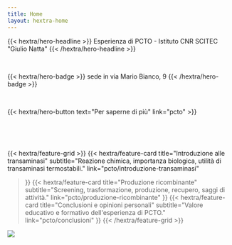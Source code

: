 ```yaml
---
title: Home
layout: hextra-home
---
```


<!-- add some badges -->

<div class="vcenter-padding">
</div>

<div class="mt-6 mb-6 hcenter">
{{< hextra/hero-headline >}}
  Esperienza di PCTO - Istituto CNR SCITEC "Giulio Natta"
  <!-- &nbsp;<br class="sm:block hidden" /> for new lines  -->
{{< /hextra/hero-headline >}}
</div>

‎

{{< hextra/hero-badge >}}
sede in via Mario Bianco, 9
{{< /hextra/hero-badge >}}


‎


<div class="hcenter">
{{< hextra/hero-button text="Per saperne di più" link="pcto" >}}
</div>

‎

‎


{{< hextra/feature-grid >}}
  {{< hextra/feature-card
    title="Introduzione alle transaminasi"
    subtitle="Reazione chimica, importanza biologica, utilità di transaminasi termostabili."
    link="pcto/introduzione-transaminasi"
  >}}
  {{< hextra/feature-card
    title="Produzione ricombinante"
    subtitle="Screening, trasformazione, produzione, recupero, saggi di attività."
    link="pcto/produzione-ricombinante"
  >}}
  {{< hextra/feature-card
    title="Conclusioni e opinioni personali"
    subtitle="Valore educativo e formativo dell'esperienza di PCTO."
    link="pcto/conclusioni"
  >}}
{{< /hextra/feature-grid >}}

![](/media/cnr-logo.png)

<!--
<div class="hcenter">
<iframe src="https://www.google.com/maps/embed?pb=!1m18!1m12!1m3!1d11188.368834383262!2d9.218485931244912!3d45.48808788224013!2m3!1f0!2f0!3f0!3m2!1i1024!2i768!4f13.1!3m3!1m2!1s0x4786c6fc827f45c5%3A0xfd94073b5f2502f9!2sVia%20Privata%20Mario%20Bianco%2C%209%2C%2020131%20Milano%20MI!5e0!3m2!1sit!2sit!4v1718730795058!5m2!1sit!2sit" width="600" height="450" style="border:0;" allowfullscreen="" loading="lazy" referrerpolicy="no-referrer-when-downgrade"></iframe>
</div>
-->

<!-- 
{{< hextra/feature-grid >}}
  {{< hextra/feature-card
    title="Lightweight as a Feather"
    subtitle="No dependency or Node.js is needed to use Hextra. Powered by Hugo, one of *the fastest* static site generators, building your site in just seconds with a single binary."
  >}}
  {{< hextra/feature-card
    title="Responsive with Dark Mode Included"
    subtitle="Looks great on different screen sizes. Built-in dark mode support, with auto-switching based on user's system preference."
  >}}
  {{< hextra/feature-card
    title="Build and Host for Free"
    subtitle="Build with GitHub Actions, and host for free on GitHub Pages. Alternatively it can be hosted on any static hosting service."
  >}}
  {{< hextra/feature-card
    title="Multi-Language Made Easy"
    subtitle="Create multi-language pages by just adding locales suffix to the Markdown file. Adding i18n support to your site is intuitive."
  >}}
  {{< hextra/feature-card
    title="And Much More..."
    icon="sparkles"
    subtitle="Syntax highlighting / Table of contents / SEO / RSS / LaTeX / Mermaid / Customizable / and more..."
  >}}
{{< /hextra/feature-grid >}}

-->
